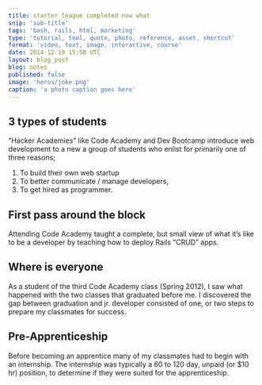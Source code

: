 ```yaml
---
title: starter league completed now what
snip: 'sub-title'
tags: 'bash, rails, html, marketing'
type: 'tutorial, tool, quote, photo, reference, asset, shortcut'
format: 'video, text, image, interactive, course'
date: 2014-12-19 15:58 UTC
layout: blog_post
blog: notes
published: false
image: 'heros/joke.png'
caption: 'a photo caption goes here'
---
```


## 3 types of students
“Hacker Academies” like Code Academy and Dev Bootcamp introduce web development to a new a group of students who enlist for primarily one of three reasons; 
1. To build their own web startup
2. To better communicate / manage developers, 
3. To get hired as programmer.

## First pass around the block
Attending Code Academy taught a complete, but small view of what it’s like to be a developer by teaching how to deploy Rails “CRUD” apps. 

## Where is everyone
As a student of the third Code Academy class (Spring 2012), I saw what happened with the two classes that graduated before me. I discovered the gap between graduation and jr. developer consisted of one, or two steps to prepare my classmates for success. 

## Pre-Apprenticeship
Before becoming an apprentice many of my classmates had to begin with an internship. The internship was typically a 60 to 120 day, unpaid (or $10 hr) position, to determine if they were suited for the apprenticeship. 
